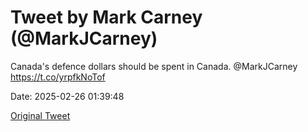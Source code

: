 # Tweet by Mark Carney (@MarkJCarney)

Canada's defence dollars should be spent in Canada. @MarkJCarney https://t.co/yrpfkNoTof

Date: 2025-02-26 01:39:48

[Original Tweet](https://x.com/MarkJCarney/status/1894562981536514559)
